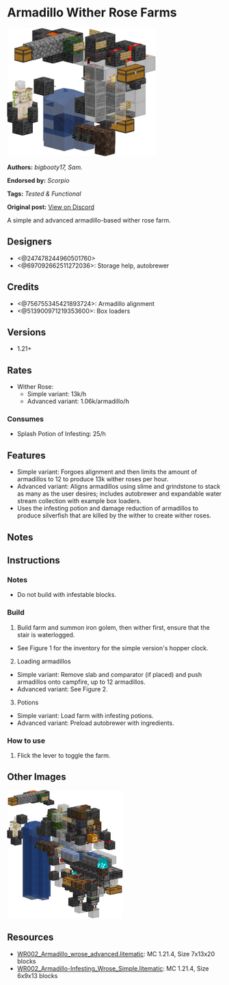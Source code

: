 # Armadillo Wither Rose Farms
<img alt="image.png" src="images/image.png?raw=1" height="300px">

**Authors:** *bigbooty17, Sam.*

**Endorsed by:** *Scorpio*

**Tags:** *Tested & Functional*

**Original post:** [View on Discord](https://discord.com/channels/913065809096638494/1392038539851731005)

A simple and advanced armadillo-based wither rose farm.
## Designers
- <@247478244960501760>
- <@697092662511272036>: Storage help, autobrewer
## Credits
- <@756755345421893724>: Armadillo alignment
- <@513900971219353600>: Box loaders
## Versions
- 1.21+
## Rates
- Wither Rose:
  - Simple variant: 13k/h
  - Advanced variant: 1.06k/armadillo/h
### Consumes
- Splash Potion of Infesting: 25/h

## Features
- Simple variant: Forgoes alignment and then limits the amount of armadillos to 12 to produce 13k wither roses per hour.
- Advanced variant: Aligns armadillos using slime and grindstone to stack as many as the user desires; includes autobrewer and expandable water stream collection with example box loaders.
- Uses the infesting potion and damage reduction of armadillos to produce silverfish that are killed by the wither to create wither roses.

## Notes
## Instructions
### Notes
- Do not build with infestable blocks.
### Build
1. Build farm and summon iron golem, then wither first, ensure that the stair is waterlogged.
  - See Figure 1 for the inventory for the simple version's hopper clock.
2. Loading armadillos
  - Simple variant: Remove slab and comparator (if placed) and push armadillos onto campfire, up to 12 armadillos.
  - Advanced variant: See Figure 2.
3. Potions
  - Simple variant: Load farm with infesting potions.
  - Advanced variant: Preload autobrewer with ingredients.
### How to use
 1. Flick the lever to toggle the farm.

## Other Images
<img src="images/image_1.png?raw=1" height="300px">

## Resources
- [WR002_Armadillo_wrose_advanced.litematic](attachments/WR002_Armadillo_wrose_advanced.litematic): MC 1.21.4, Size 7x13x20 blocks
- [WR002_Armadillo-Infesting_Wrose_Simple.litematic](attachments/WR002_Armadillo-Infesting_Wrose_Simple.litematic): MC 1.21.4, Size 6x9x13 blocks
